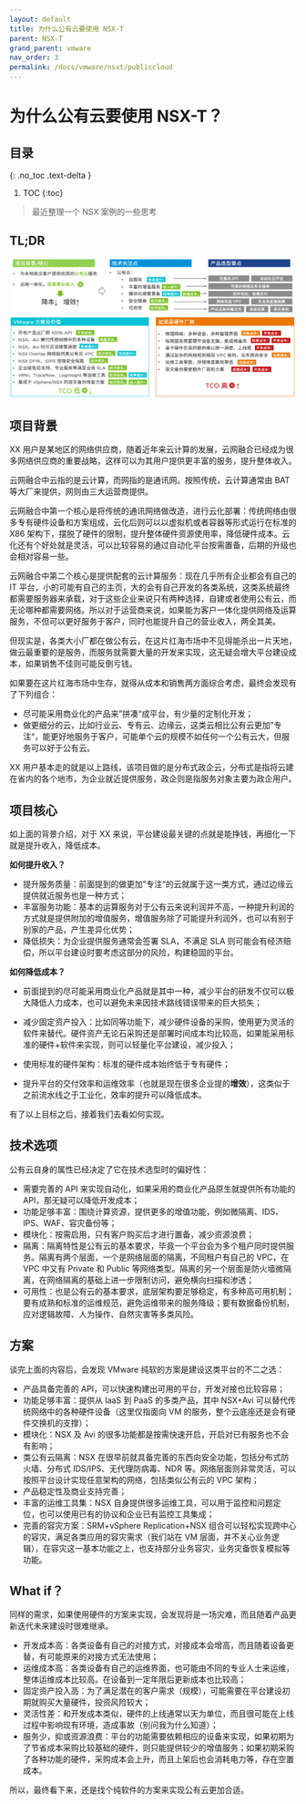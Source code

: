 ```yaml
---
layout: default
title: 为什么公有云要使用 NSX-T
parent: NSX-T
grand_parent: vmware
nav_order: 3
permalink: /docs/vmware/nsxt/publiccloud
---
```


# 为什么公有云要使用 NSX-T？

## 目录
{: .no_toc .text-delta }

1. TOC
{:toc}

> 最近整理一个 NSX 案例的一些思考

## TL;DR

![image-20230826214638165](../../../pics/image-20230826214638165.png)

## 项目背景

XX 用户是某地区的网络供应商，随着近年来云计算的发展，云网融合已经成为很多网络供应商的重要战略，这样可以为其用户提供更丰富的服务，提升整体收入。

云网融合中云指的是云计算，而网指的是通讯网。按照传统，云计算通常由 BAT 等大厂来提供，网则由三大运营商提供。

云网融合中第一个核心是将传统的通讯网络做改造，进行云化部署：传统网络由很多专有硬件设备和方案组成，云化后则可以以虚拟机或者容器等形式运行在标准的 X86 架构下，摆脱了硬件的限制，提升整体硬件资源使用率，降低硬件成本。云化还有个好处就是灵活，可以比较容易的通过自动化平台按需置备，后期的升级也会相对容易一些。

云网融合中第二个核心是提供配套的云计算服务：现在几乎所有企业都会有自己的 IT 平台，小的可能有自己的主页，大的会有自己开发的各类系统，这类系统最终都需要服务器来承载，对于这些企业来说只有两种选择，自建或者使用公有云，而无论哪种都需要网络。所以对于运营商来说，如果能为客户一体化提供网络及运算服务，不但可以更好服务于客户，同时也能提升自己的营业收入，两全其美。

但现实是，各类大小厂都在做公有云，在这片红海市场中不见得能杀出一片天地，做云最重要的是服务，而服务就需要大量的开发来实现，这无疑会增大平台建设成本，如果销售不佳则可能反倒亏钱。

如果要在这片红海市场中生存，就得从成本和销售两方面综合考虑，最终会发现有了下列组合：

- 尽可能采用商业化的产品来”拼凑“成平台，有少量的定制化开发；
- 做更细分的云，比如行业云、专有云、边缘云，这类云相比公有云更加”专注“，能更好地服务于客户，可能单个云的规模不如任何一个公有云大，但服务可以好于公有云。

XX 用户基本走的就是以上路线，该项目做的是分布式政企云，分布式是指将云建在省内的各个地市，为企业就近提供服务，政企则是指服务对象主要为政企用户。

## 项目核心

如上面的背景介绍，对于 XX 来说，平台建设最关键的点就是能挣钱，再细化一下就是提升收入，降低成本。

**如何提升收入？**

- 提升服务质量：前面提到的做更加”专注“的云就属于这一类方式，通过边缘云提供就近服务也是一种方式；
- 丰富服务功能：基本的运算服务对于公有云来说利润并不高，一种提升利润的方式就是提供附加的增值服务，增值服务除了可能提升利润外，也可以有别于别家的产品，产生差异化优势；
- 降低损失：为企业提供服务通常会签署 SLA，不满足 SLA 则可能会有经济赔偿，所以平台建设时要考虑这部分的风险，构建稳固的平台。



**如何降低成本？**

- 前面提到的尽可能采用商业化产品就是其中一种，减少平台的研发不仅可以极大降低人力成本，也可以避免未来因技术路线错误带来的巨大损失；
- 减少固定资产投入：比如同等功能下，减少硬件设备的采购，使用更为灵活的软件来替代。硬件资产无论石采购还是部署时间成本均比较高，如果能采用标准的硬件+软件来实现，则可以轻量化平台建设，减少投入；
- 使用标准的硬件架构：标准的硬件成本始终低于专有硬件；

- 提升平台的交付效率和运维效率（也就是现在很多企业提的**增效**），这类似于之前流水线之于工业化，效率的提升可以降低成本。



有了以上目标之后，接着我们去看如何实现。

## 技术选项

公有云自身的属性已经决定了它在技术选型时的偏好性：

- 需要完善的 API 来实现自动化，如果采用的商业化产品原生就提供所有功能的 API，那无疑可以降低开发成本；
- 功能足够丰富：围绕计算资源，提供更多的增值功能，例如微隔离、IDS、IPS、WAF、容灾备份等；
- 模块化：按需启用，只有客户购买后才进行置备，减少资源浪费；
- 隔离：隔离特性是公有云的基本要求，毕竟一个平台会为多个租户同时提供服务。隔离有两个层面，一个是网络层面的隔离，不同租户有自己的 VPC，在 VPC 中又有 Private 和 Public 等网络类型。隔离的另一个层面是防火墙微隔离，在网络隔离的基础上进一步限制访问，避免横向扫描和渗透；
- 可用性：也是公有云的基本要求，底层架构要足够稳定，有多种高可用机制；要有成熟和标准的运维规范，避免运维带来的服务降级；要有数据备份机制，应对逻辑故障、人为操作、自然灾害等多类风险。

## 方案

谈完上面的内容后，会发现 VMware 纯软的方案是建设这类平台的不二之选：

- 产品具备完善的 API，可以快速构建出可用的平台，开发对接也比较容易；
- 功能足够丰富：提供从 IaaS 到 PaaS 的多类产品，其中 NSX+Avi 可以替代传统网络中的各种硬件设备（这里仅指面向 VM 的服务，整个云底座还是会有硬件交换机的支撑）；
- 模块化：NSX 及 Avi 的很多功能都是按需快速开启，开启对已有服务也不会有影响；
- 类公有云隔离：NSX 在很早前就具备完善的东西向安全功能，包括分布式防火墙、分布式 IDS/IPS、无代理防病毒、NDR 等。网络层面则非常灵活，可以按照平台设计实现任意架构的网络，包括类似公有云的 VPC 架构；
- 产品稳定性及商业支持完善；
- 丰富的运维工具集：NSX 自身提供很多运维工具，可以用于监控和问题定位，也可以使用已有的协议和企业已有监控工具集成；
- 完善的容灾方案：SRM+vSphere Replication+NSX 组合可以轻松实现跨中心的容灾，满足各类应用的容灾需求（我们站在 VM 层面，并不关心业务逻辑），在容灾这一基本功能之上，也支持部分业务容灾，业务灾备恢复模拟等功能。

## What if？

同样的需求，如果使用硬件的方案来实现，会发现将是一场灾难，而且随着产品更新迭代未来建设时很难继承。

- 开发成本高：各类设备有自己的对接方式，对接成本会增高，而且随着设备更替，有可能原来的对接方式无法使用；
- 运维成本高：各类设备有自己的运维界面，也可能由不同的专业人士来运维，整体运维成本比较高。在设备到一定年限后更新成本也比较高；
- 固定资产投入高：为了满足潜在的客户需求（规模），可能需要在平台建设初期就购买大量硬件，投资风险较大；
- 灵活性差：和开发成本类似，硬件的上线通常以天为单位，而且很可能在上线过程中影响现有环境，造成事故（别问我为什么知道）；
- 服务少，抑或资源浪费：平台的功能需要依赖相应的设备来实现，如果初期为了节省成本采购比较基础的硬件，则只能提供较少的增值服务；如果初期采购了各种功能的硬件，采购成本会上升，而且上架后也会消耗电力等，存在空置成本。



所以，最终看下来，还是找个纯软件的方案来实现公有云更加合适。
